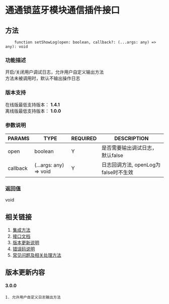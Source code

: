 # 通通锁蓝牙模块通信插件接口

## 方法  
```
    function setShowLog(open: boolean, callback?: (...args: any) => any): void
```  

### 功能描述   
 开启/关闭用户调试日志，允许用户自定义输出方法  
 方法未被调用时，默认不输出操作日志  

### 版本支持   
 在线版最低支持版本： **1.4.1**   
 离线版最低支持版本： **1.0.0**   

### 参数说明 
 |PARAMS    |TYPE                                  |REQUIRED      |DESCRIPTION|
 |----------|--------------------------------------|--------------|-----------|
 |open      |boolean                               |Y             |是否需要输出调试日志，默认false|
 |callback  |(...args: any) => void                |Y             |日志回调方法, openLog为false时不生效|  

### 返回值  
 void  

## 相关链接  
 1. [集成方法](../../../README.md)  
 2. [接口文档](../接口文档.md)  
 3. [版本更新说明](../../版本更新说明.md)  
 4. [错误码说明](../参数声明/错误码.md)  
 5. [常见问题及相关处理方法](../常见问题.md)  

## 版本更新内容
#### **3.0.0**  
    1. 允许用户自定义日志输出方法  
